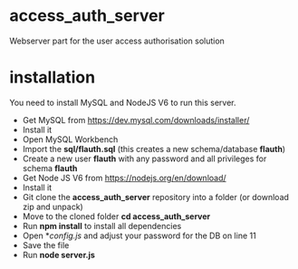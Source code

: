 # access_auth_server

Webserver part for the user access authorisation solution

# installation

You need to install MySQL and NodeJS V6 to run this server.

- Get MySQL from https://dev.mysql.com/downloads/installer/
- Install it
- Open MySQL Workbench
- Import the **sql/flauth.sql** (this creates a new schema/database **flauth**)
- Create a new user **flauth** with any password and all privileges for schema **flauth**
- Get Node JS V6 from https://nodejs.org/en/download/
- Install it
- Git clone the **access_auth_server** repository into a folder (or download zip and unpack)
- Move to the cloned folder **cd access_auth_server**
- Run **npm install** to install all dependencies
- Open **config.js* and adjust your password for the DB on line 11
- Save the file
- Run **node server.js**